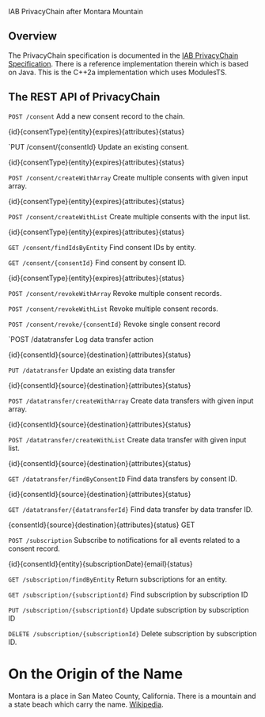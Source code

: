[comment]: <> (this is really -*- markdown -*-)

IAB PrivacyChain after Montara Mountain

## Overview

The PrivacyChain specification is documented in the [IAB PrivacyChain Specification](https://github.com/InteractiveAdvertisingBureau/PrivacyChain). There is a reference implementation therein which is based on Java.  This is the C++2a implementation which uses ModulesTS.

## The REST API of PrivacyChain

`POST /consent` Add a new consent record to the chain.

{id}{consentType}{entity}{expires}{attributes}{status}

`PUT /consent/{consentId} Update an existing consent.

{id}{consentType}{entity}{expires}{attributes}{status}

`POST /consent/createWithArray` Create multiple consents with given input array.

{id}{consentType}{entity}{expires}{attributes}{status}

`POST /consent/createWithList` Create multiple consents with the input list.

{id}{consentType}{entity}{expires}{attributes}{status}

`GET /consent/findIdsByEntity` Find consent IDs by entity.

`GET /consent/{consentId}` Find consent by consent ID.

{id}{consentType}{entity}{expires}{attributes}{status}

`POST /consent/revokeWithArray` Revoke multiple consent records.

`POST /consent/revokeWithList` Revoke multiple consent records.

`POST /consent/revoke/{consentId}` Revoke single consent record

`POST /datatransfer Log data transfer action

{id}{consentId}{source}{destination}{attributes}{status}

`PUT /datatransfer` Update an existing data transfer

{id}{consentId}{source}{destination}{attributes}{status}

`POST /datatransfer/createWithArray` Create data transfers with given input array.

{id}{consentId}{source}{destination}{attributes}{status}

`POST /datatransfer/createWithList` Create data transfer with given input list.

{id}{consentId}{source}{destination}{attributes}{status}

`GET /datatransfer/findByConsentID` Find data transfers by consent ID.

{id}{consentId}{source}{destination}{attributes}{status}

`GET /datatransfer/{datatransferId}` Find data transfer by data transfer ID.

{consentId}{source}{destination}{attributes}{status}	GET	

`POST /subscription` Subscribe to notifications for all events related to a consent record.

{id}{consentId}{entity}{subscriptionDate}{email}{status}

`GET /subscription/findByEntity` Return subscriptions for an entity.

`GET /subscription/{subscriptionId}` Find subscription by subscription ID

`PUT /subscription/{subscriptionId}` Update subscription by subscription ID

`DELETE /subscription/{subscriptionId}` Delete subscription by subscription ID.

# On the Origin of the Name

Montara is a place in San Mateo County, California.  There is a mountain and a state beach which carry the name. [Wikipedia](https://en.wikipedia.org/wiki/Montara,_California).
